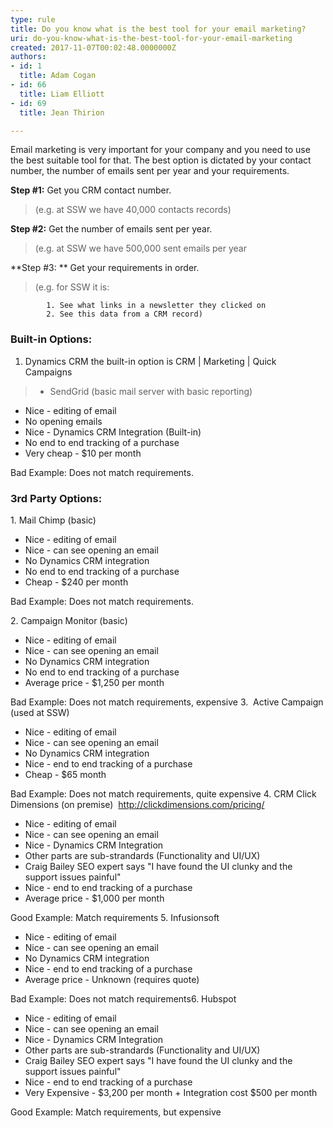 ```yaml
---
type: rule
title: Do you know what is the best tool for your email marketing?
uri: do-you-know-what-is-the-best-tool-for-your-email-marketing
created: 2017-11-07T00:02:48.0000000Z
authors:
- id: 1
  title: Adam Cogan
- id: 66
  title: Liam Elliott
- id: 69
  title: Jean Thirion

---
```


Email marketing is very important for your company and you need to use the best suitable tool for that. The best option is dictated by your contact number, the number of emails sent per year and your requirements.

 
**Step #1:**  Get you CRM contact number.


> (e.g. at SSW we have 40,000 contacts records)


**Step #2:**  Get the number of emails sent per year.


> (e.g. at SSW we have 500,000 sent emails per year


**Step #3: ** Get your requirements in order.


> (e.g. for SSW it is:




            1. See what links in a newsletter they clicked on
            2. See this data from a CRM record)








### Built-in Options:
1. Dynamics CRM the built-in option is CRM | Marketing | Quick Campaigns 

> + SendGrid (basic mail server with basic reporting)


- Nice - editing of email
- No opening emails
- Nice - Dynamics CRM Integration (Built-in)
- No end to end tracking of a purchase
- Very cheap - $10 per month

Bad Example: Does not match requirements.



### 


### 3rd Party Options:
1. Mail Chimp (basic)

- Nice - editing of email
- Nice - can see opening an email
- No Dynamics CRM integration
- No end to end tracking of a purchase
- Cheap - $240 per month

Bad Example: Does not match requirements.

2. Campaign Monitor (basic)



- Nice - editing of email
- Nice - can see opening an email
- No Dynamics CRM integration
- No end to end tracking of a purchase
- Average price - $1,250 per month

Bad Example: Does not match requirements, expensive
3.  Active Campaign (used at SSW)


- Nice - editing of email
- Nice - can see opening an email
- No Dynamics CRM integration
- Nice - end to end tracking of a purchase
- Cheap - $65 month

Bad Example: Does not match requirements, quite expensive
4. CRM Click Dimensions (on premise)  http://clickdimensions.com/pricing/
- Nice - editing of email
- Nice - can see opening an email
- Nice - Dynamics CRM Integration
- Other parts are sub-strandards (Functionality and UI/UX)
- Craig Bailey SEO expert says "I have found the UI clunky and the support issues painful"
- Nice - end to end tracking of a purchase
- Average price - $1,000 per month

Good Example: Match requirements
5. Infusionsoft

- Nice - editing of email
- Nice - can see opening an email
- No Dynamics CRM integration
- Nice - end to end tracking of a purchase
- Average price - Unknown (requires quote)



Bad Example: Does not match requirements6. Hubspot
- Nice - editing of email
- Nice - can see opening an email
- Nice - Dynamics CRM Integration
- Other parts are sub-strandards (Functionality and UI/UX)
- Craig Bailey SEO expert says "I have found the UI clunky and the support issues painful"
- Nice - end to end tracking of a purchase
- Very Expensive - $3,200 per month + Integration cost $500 per month

Good Example: Match requirements, but expensive
